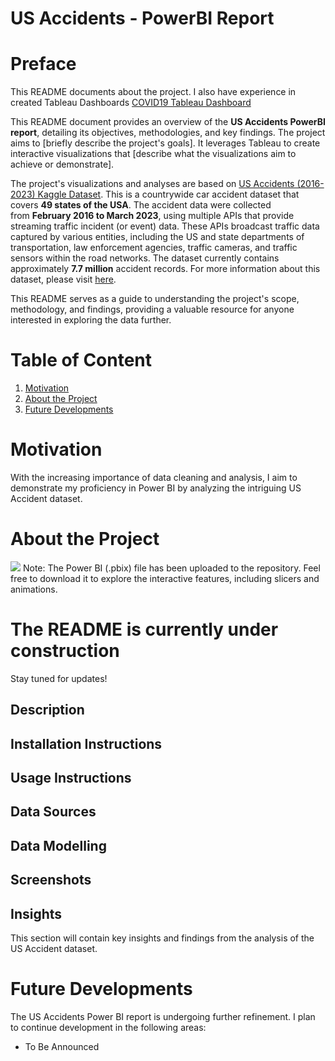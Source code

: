 # US Accidents - PowerBI Report

# Preface 
This README documents about the project. I also have experience in created Tableau Dashboards [COVID19 Tableau Dashboard](https://github.com/AspiringDSer/COVID19_Tableau_Dashboard) 

This README document provides an overview of the **US Accidents PowerBI report**, detailing its objectives, methodologies, and key findings. The project aims to [briefly describe the project's goals]. It leverages Tableau to create interactive visualizations that [describe what the visualizations aim to achieve or demonstrate].
    
The project's visualizations and analyses are based on [US Accidents (2016-2023) Kaggle Dataset](https://www.kaggle.com/datasets/sobhanmoosavi/us-accidents). 
This is a countrywide car accident dataset that covers **49 states of the USA**. The accident data were collected from **February 2016 to March 2023**, using multiple APIs that provide streaming traffic incident (or event) data. These APIs broadcast traffic data captured by various entities, including the US and state departments of transportation, law enforcement agencies, traffic cameras, and traffic sensors within the road networks. The dataset currently contains approximately **7.7 million** accident records. For more information about this dataset, please visit [here](https://smoosavi.org/datasets/us_accidents).

This README serves as a guide to understanding the project's scope, methodology, and findings, providing a valuable resource for anyone interested in exploring the data further.

# Table of Content 
1. [Motivation](#Motivation)
2. [About the Project](#About-the-Project)
3. [Future Developments](#Future)

# Motivation <a name='Motivation'></a>
With the increasing importance of data cleaning and analysis, I aim to demonstrate my proficiency in Power BI by analyzing the intriguing US Accident dataset.

# About the Project <a name='About-the-Project'></a>

![](obsidian://open?vault=Obsidian&file=US%20Accidents%20-%20Pic%201.png)
  Note: The Power BI (.pbix) file has been uploaded to the repository. Feel free to download it to explore the interactive features, including slicers and animations.

# The README is currently under construction 

Stay tuned for updates!

## Description 

## Installation Instructions

## Usage Instructions

## Data Sources

## Data Modelling 

## Screenshots 

## Insights

This section will contain key insights and findings from the analysis of the US Accident dataset. 

# Future Developments <a name='Future'></a>
The US Accidents Power BI report is undergoing further refinement. I plan to continue development in the following areas:
* To Be Announced 
